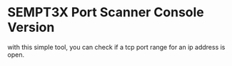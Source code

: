 # SEMPT3X Port Scanner Console Version
with this simple tool, you can check if a tcp port range for an ip address is open.
